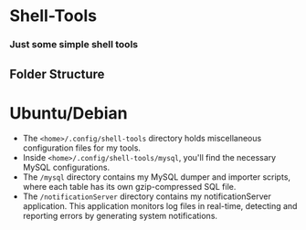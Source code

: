 # Shell-Tools
### Just some simple shell tools

## Folder Structure
# Ubuntu/Debian
- The `<home>/.config/shell-tools` directory holds miscellaneous configuration files for my tools.
- Inside `<home>/.config/shell-tools/mysql`, you'll find the necessary MySQL configurations.
- The `/mysql` directory contains my MySQL dumper and importer scripts, where each table has its own gzip-compressed SQL file.
- The `/notificationServer` directory contains my notificationServer application. This application monitors log files in real-time, detecting and reporting errors by generating system notifications.


